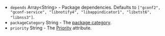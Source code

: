* <code id="DebOptions-depends">depends</code> Array&lt;String&gt; - Package dependencies. Defaults to `["gconf2", "gconf-service", "libnotify4", "libappindicator1", "libxtst6", "libnss3"]`.
* <code id="DebOptions-packageCategory">packageCategory</code> String - The [package category](https://www.debian.org/doc/debian-policy/ch-controlfields.html#s-f-Section).
* <code id="DebOptions-priority">priority</code> String - The [Priority](https://www.debian.org/doc/debian-policy/ch-controlfields.html#s-f-Priority) attribute.
